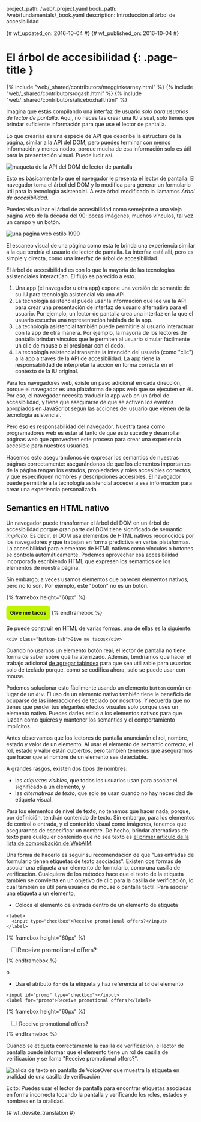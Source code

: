 project_path: /web/_project.yaml
book_path: /web/fundamentals/_book.yaml
description: Introducción al árbol de accesibilidad


{# wf_updated_on: 2016-10-04 #}
{# wf_published_on: 2016-10-04 #}

# El árbol de accesibilidad {: .page-title }

{% include "web/_shared/contributors/megginkearney.html" %}
{% include "web/_shared/contributors/dgash.html" %}
{% include "web/_shared/contributors/aliceboxhall.html" %}



Imagina que estás compilando una interfaz de usuario *solo para usuarios de lector de pantalla*.
Aquí, no necesitas crear una IU visual, solo tienes que brindar suficiente
información para que use el lector de pantalla.

Lo que crearías es una especie de API que describe la estructura de la página, similar
a la API del DOM, pero puedes terminar con menos información y menos nodos,
porque mucha de esa información solo es útil para la presentación visual. Puede
lucir así.

![maqueta de la API del DOM de lector de pantalla](imgs/treestructure.jpg)

Esto es básicamente lo que el navegador le presenta el lector de pantalla. El
navegador toma el árbol del DOM y lo modifica para generar un formulario útil para
la tecnología asistencial. A este árbol modificado lo llamamos *Árbol
de accesibilidad*.

Puedes visualizar el árbol de accesibilidad como semejante a una vieja página web
de la década del 90: pocas imágenes, muchos vínculos, tal vez un campo y un botón.

![una página web estilo 1990](imgs/google1998.png)

El escaneo visual de una página como esta te brinda una experiencia similar a
la que tendría el usuario de lector de pantalla. La interfaz está allí, pero es simple
y directa, como una interfaz de árbol de accesibilidad.

El árbol de accesibilidad es con lo que la mayoría de las tecnologías asistenciales interactúan. El
flujo es parecido a esto.

 1. Una app (el navegador u otra app) expone una versión de semantic de su
    IU para tecnología asistencial vía una API.
 1. La tecnología asistencial puede usar la información que lee vía la API para
    crear una presentación de interfaz de usuario alternativa para el usuario. Por ejemplo,
    un lector de pantalla crea una interfaz en la que el usuario escucha una representación
    hablada de la app.
 1. La tecnología asistencial también puede permitirle al usuario interactuar con la app de
    otra manera. Por ejemplo, la mayoría de los lectores de pantalla brindan vínculos que le permiten al
    usuario simular fácilmente un clic de mouse o el presionar con el dedo.
 1. La tecnología asistencial transmite la intención del usuario (como "clic") a
    la app a través de la API de accesibilidad. La app tiene la responsabilidad de
    interpretar la acción en forma correcta en el contexto de la IU original.

Para los navegadores web, existe un paso adicional en cada dirección, porque el navegador
es una plataforma de apps web que se ejecuten en él. Por eso, el navegador necesita
traducir la app web en un árbol de accesibilidad, y tiene que asegurarse de que se activen los
eventos apropiados en JavaScript según las acciones del usuario que vienen
de la tecnología asistencial.

Pero eso es responsabilidad del navegador. Nuestra tarea como programadores web es
estar al tanto de que esto sucede y desarrollar páginas web que aprovechen
este proceso para crear una experiencia accesible para nuestros usuarios.

Hacemos esto asegurándonos de expresar los semantics de nuestras páginas correctamente:
asegurándonos de que los elementos importantes de la página tengan los estados, propiedades y roles
accesibles correctos, y que especifiquen nombres y
descripciones accesibles. El navegador puede permitirle a la tecnología asistencial acceder a esa
información para crear una experiencia personalizada.

## Semantics en HTML nativo

Un navegador puede transformar el árbol del DOM en un árbol de accesibilidad porque gran parte
del DOM tiene significado de semantic *implícito*. Es decir, el DOM usa elementos de
HTML nativos reconocidos por los navegadores y que trabajan en forma predictiva en varias
plataformas. La accesibilidad para elementos de HTML nativos como vínculos o botones se
controla automáticamente. Podemos aprovechar esa accesibilidad incorporada
escribiendo HTML que expresen los semantics de los elementos de nuestra página.

Sin embargo, a veces usamos elementos que parecen elementos nativos, pero no lo son.
Por ejemplo, este "botón" no es un botón.

{% framebox height="60px" %}
<style>
    .fancy-btn {
        display: inline-block;
        background: #BEF400;
        border-radius: 8px;
        padding: 10px;
        font-weight: bold;
        user-select: none;
        cursor: pointer;
    }
</style>
<div class="fancy-btn">Give me tacos</div>
{% endframebox %}

Se puede construir en HTML de varias formas, una de ellas es la siguiente.


    <div class="button-ish">Give me tacos</div>
    

Cuando no usamos un elemento botón real, el lector de pantalla no tiene forma de saber
sobre qué ha aterrizado. Además, tendríamos que hacer el trabajo adicional [de agregar
tabindex](/web/fundamentals/accessibility/focus/using-tabindex) para que sea
utilizable para usuarios solo de teclado porque, como se codifica ahora, solo se puede usar
con mouse.

Podemos solucionar esto fácilmente usando un elemento `button` común en lugar de un `div`.
El uso de un elemento nativo también tiene le beneficio de ocuparse de las interacciones
de teclado por nosotros. Y recuerda que no tienes que perder tus elegantes efectos
visuales solo porque uses un elemento nativo. Puedes darles estilo a los elementos nativos para
que luzcan como quieres y mantener los semantics y
el comportamiento implícitos.

Antes observamos que los lectores de pantalla anunciarán el rol, nombre,
estado y valor de un elemento. Al usar el elemento de semantic correcto, el rol, estado y valor
están cubiertos, pero también tenemos que asegurarnos que hacer que el nombre de un elemento
sea detectable.

A grandes rasgos, existen dos tipos de nombres:

 - las *etiquetas visibles*, que todos los usuarios usan para asociar el significado a un
   elemento, y
 - las *alternativas de texto*, que solo se usan cuando no hay necesidad de etiqueta
   visual.

Para los elementos de nivel de texto, no tenemos que hacer nada, porque, por definición,
tendrán contenido de texto. Sin embargo, para los elementos de control o entrada, y el contenido
visual como imágenes, tenemos que asegurarnos de especificar un nombre. De hecho,
brindar alternativas de texto para cualquier contenido que no sea texto es [el primer
artículo de la lista de comprobación de WebAIM](http://webaim.org/standards/wcag/checklist#g1.1).

Una forma de hacerlo es seguir su recomendación de que "Las entradas de formulario tienen
etiquetas de texto asociadas". Existen dos formas de asociar una etiqueta a un elemento
de formulario, como una casilla de verificación. Cualquiera de los métodos hace que el texto de la etiqueta también
se convierta en un objetivo de clic para la casilla de verificación, lo cual también es útil para usuarios de mouse o
pantalla táctil. Para asociar una etiqueta a un elemento,

 - Coloca el elemento de entrada dentro de un elemento de etiqueta

<div class="clearfix"></div>

    <label>
      <input type="checkbox">Receive promotional offers?</input>
    </label>


{% framebox height="60px" %}
<div style="margin: 10px;">
    <label style="font-size: 16px; color: #212121;">
        <input type="checkbox">Receive promotional offers?</input>
    </label>
</div>
{% endframebox %}


o

 - Usa el atributo `for` de la etiqueta y haz referencia al `id` del elemento

<div class="clearfix"></div>

    <input id="promo" type="checkbox"></input>
    <label for="promo">Receive promotional offers?</label>


{% framebox height="60px" %}
<div style="margin: 10px;">
    <input id="promo" type="checkbox"></input>
    <label for="promo">Receive promotional offers?</label>
</div>
{% endframebox %}
    

Cuando se etiqueta correctamente la casilla de verificación, el lector de pantalla puede informar que
el elemento tiene un rol de casilla de verificación y se llama "Receive
promotional offers?".

![salida de texto en pantalla de VoiceOver que muestra la etiqueta en oralidad de una casilla de verificación](imgs/promo-offers.png)

Éxito: Puedes usar el lector de pantalla para encontrar etiquetas
asociadas en forma incorrecta tocando la pantalla y verificando los roles, estados y
nombres en la oralidad.




{# wf_devsite_translation #}
